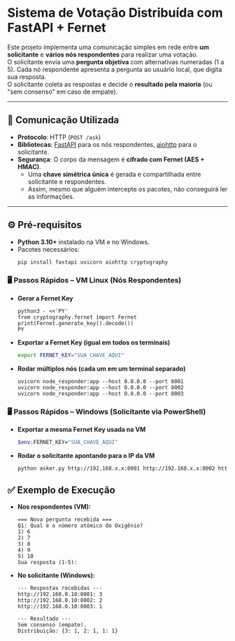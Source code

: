 # Sistema de Votação Distribuída com FastAPI + Fernet

Este projeto implementa uma comunicação simples em rede entre **um solicitante** e **vários nós respondentes** para realizar uma votação.  
O solicitante envia uma **pergunta objetiva** com alternativas numeradas (1 a 5). Cada nó respondente apresenta a pergunta ao usuário local, que digita sua resposta.  
O solicitante coleta as respostas e decide o **resultado pela maioria** (ou "sem consenso" em caso de empate).

---

## 🔗 Comunicação Utilizada

- **Protocolo**: HTTP (`POST /ask`)
- **Bibliotecas**: [FastAPI](https://fastapi.tiangolo.com/) para os nós respondentes, [aiohttp](https://docs.aiohttp.org/) para o solicitante.
- **Segurança**: O corpo da mensagem é **cifrado com Fernet (AES + HMAC)**.  
  - Uma **chave simétrica única** é gerada e compartilhada entre solicitante e respondentes.
  - Assim, mesmo que alguém intercepte os pacotes, não conseguirá ler as informações.

---

## ⚙️ Pré-requisitos

- **Python 3.10+** instalado na VM e no Windows.
- Pacotes necessários:
  ```bash
  pip install fastapi uvicorn aiohttp cryptography


### 🖥️ Passos Rápidos – VM Linux (Nós Respondentes)

- **Gerar a Fernet Key**
    ```
    python3 - <<'PY'
    from cryptography.fernet import Fernet
    print(Fernet.generate_key().decode())
    PY
    ```

- **Exportar a Fernet Key (igual em todos os terminais)**
  ```bash
  export FERNET_KEY="SUA_CHAVE_AQUI"

- **Rodar múltiplos nós (cada um em um terminal separado)**

    ```
    uvicorn node_responder:app --host 0.0.0.0 --port 8001
    uvicorn node_responder:app --host 0.0.0.0 --port 8002
    uvicorn node_responder:app --host 0.0.0.0 --port 8003
    ```

### 🖥️ Passos Rápidos – Windows (Solicitante via PowerShell)

- **Exportar a mesma Fernet Key usada na VM**
    ```bash
    $env:FERNET_KEY="SUA_CHAVE_AQUI"

- **Rodar o solicitante apontando para o IP da VM**
    ```bash
    python asker.py http://192.168.x.x:8001 http://192.168.x.x:8002 http://192.168.x.x:8003

## ✅ Exemplo de Execução

- **Nos respondentes (VM):**

    ```
    === Nova pergunta recebida ===
    Q1: Qual é o número atômico do Oxigênio?
    1) 6
    2) 7
    3) 8
    4) 9
    5) 10
    Sua resposta (1-5):
    ```

- **No solicitante (Windows):**

    ```
    --- Respostas recebidas ---
    http://192.168.0.10:8001: 3
    http://192.168.0.10:8002: 2
    http://192.168.0.10:8003: 1

    --- Resultado ---
    Sem consenso (empate).
    Distribuição: {3: 1, 2: 1, 1: 1}
    ```